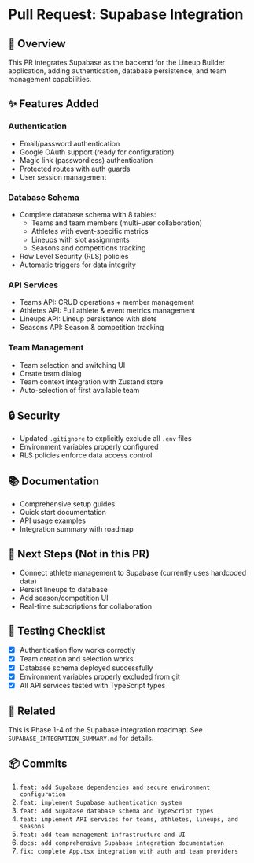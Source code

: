 # Pull Request: Supabase Integration

## 🎯 Overview

This PR integrates Supabase as the backend for the Lineup Builder application, adding authentication, database persistence, and team management capabilities.

## ✨ Features Added

### Authentication

- Email/password authentication
- Google OAuth support (ready for configuration)
- Magic link (passwordless) authentication
- Protected routes with auth guards
- User session management

### Database Schema

- Complete database schema with 8 tables:
  - Teams and team members (multi-user collaboration)
  - Athletes with event-specific metrics
  - Lineups with slot assignments
  - Seasons and competitions tracking
- Row Level Security (RLS) policies
- Automatic triggers for data integrity

### API Services

- Teams API: CRUD operations + member management
- Athletes API: Full athlete & event metrics management
- Lineups API: Lineup persistence with slots
- Seasons API: Season & competition tracking

### Team Management

- Team selection and switching UI
- Create team dialog
- Team context integration with Zustand store
- Auto-selection of first available team

## 🔒 Security

- Updated `.gitignore` to explicitly exclude all `.env` files
- Environment variables properly configured
- RLS policies enforce data access control

## 📚 Documentation

- Comprehensive setup guides
- Quick start documentation
- API usage examples
- Integration summary with roadmap

## 🚧 Next Steps (Not in this PR)

- Connect athlete management to Supabase (currently uses hardcoded data)
- Persist lineups to database
- Add season/competition UI
- Real-time subscriptions for collaboration

## 📝 Testing Checklist

- [x] Authentication flow works correctly
- [x] Team creation and selection works
- [x] Database schema deployed successfully
- [x] Environment variables properly excluded from git
- [x] All API services tested with TypeScript types

## 🔗 Related

This is Phase 1-4 of the Supabase integration roadmap. See `SUPABASE_INTEGRATION_SUMMARY.md` for details.

## 📦 Commits

1. `feat: add Supabase dependencies and secure environment configuration`
2. `feat: implement Supabase authentication system`
3. `feat: add Supabase database schema and TypeScript types`
4. `feat: implement API services for teams, athletes, lineups, and seasons`
5. `feat: add team management infrastructure and UI`
6. `docs: add comprehensive Supabase integration documentation`
7. `fix: complete App.tsx integration with auth and team providers`
